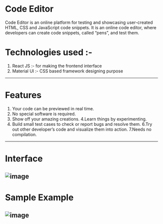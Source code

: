 # Code Editor

    
     
Code Editor is an online platform for testing and showcasing user-created HTML, CSS and JavaScript code snippets. It is an online code editor, where developers can create code snippets, called “pens”, and test them.

# Technologies used :-
1. React JS :- for making the frontend interface
2. Material UI :-  CSS based  framework designing purpose

--------------------------------------------------------

# Features
1. Your code can be previewed in real time. 
2. No special software is required.
3. Show off your amazing creations.
4.Learn things by experimenting. 
5. Build small test cases to check or report bugs and resolve them.
6.Try out other developer’s code and visualize them into action.
7.Needs no compilation.


--------------------------------------------------------

# Interface 
![image](https://user-images.githubusercontent.com/100554023/235701443-31792168-de32-4079-be41-95adf4c9c28a.png)
--------------------------------------------------------

# Sample Example
![image](https://user-images.githubusercontent.com/100554023/235701593-fc1b8c3d-a78a-494c-96ee-8f6430988f65.png)
--------------------------------------------------------





